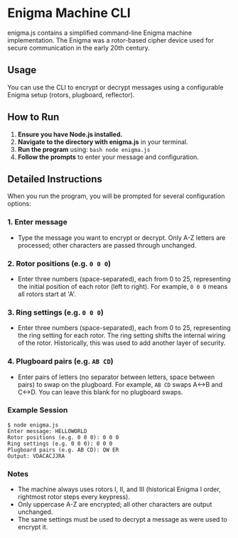 # Enigma Machine CLI

enigma.js contains a simplified command-line Enigma machine implementation. The Enigma was a rotor-based cipher device used for secure communication in the early 20th century.

## Usage

You can use the CLI to encrypt or decrypt messages using a configurable Enigma setup (rotors, plugboard, reflector).

## How to Run

1. **Ensure you have Node.js installed.**
2. **Navigate to the directory with enigma.js** in your terminal.
3. **Run the program** using: `bash node enigma.js`
4. **Follow the prompts** to enter your message and configuration.

## Detailed Instructions

When you run the program, you will be prompted for several configuration options:

### 1. Enter message

- Type the message you want to encrypt or decrypt. Only A-Z letters are processed; other characters are passed through unchanged.

### 2. Rotor positions (e.g. `0 0 0`)

- Enter three numbers (space-separated), each from 0 to 25, representing the initial position of each rotor (left to right). For example, `0 0 0` means all rotors start at 'A'.

### 3. Ring settings (e.g. `0 0 0`)

- Enter three numbers (space-separated), each from 0 to 25, representing the ring setting for each rotor. The ring setting shifts the internal wiring of the rotor. Historically, this was used to add another layer of security.

### 4. Plugboard pairs (e.g. `AB CD`)

- Enter pairs of letters (no separator between letters, space between pairs) to swap on the plugboard. For example, `AB CD` swaps A<->B and C<->D. You can leave this blank for no plugboard swaps.

### Example Session

```
$ node enigma.js
Enter message: HELLOWORLD
Rotor positions (e.g. 0 0 0): 0 0 0
Ring settings (e.g. 0 0 0): 0 0 0
Plugboard pairs (e.g. AB CD): QW ER
Output: VDACACJJRA

```

### Notes

- The machine always uses rotors I, II, and III (historical Enigma I order, rightmost rotor steps every keypress).
- Only uppercase A-Z are encrypted; all other characters are output unchanged.
- The same settings must be used to decrypt a message as were used to encrypt it.